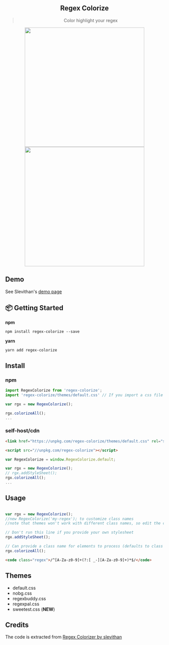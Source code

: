  <div align="center">
 
  <h2>Regex Colorize</h2>
  <blockquote>Color highlight your regex</blockquote>

  <img align="center" width="380" src="https://i.imgur.com/8kyJODb.png" /> 
<br />

 <img align="center" width="380" src="https://i.imgur.com/QGRly2q.png" /> 
</div>

## Demo

See Slevithan's [demo page](http://stevenlevithan.com/regex/colorizer/)

## 📦 Getting Started
**npm**
```
npm install regex-colorize --save
```
**yarn**
```
yarn add regex-colorize 
```

## Install

### npm
```js
import RegexColorize from 'regex-colorize';
import 'regex-colorize/themes/default.css' // If you import a css file in your library

var rgx = new RegexColorize();

rgx.colorizeAll();
...
```

### self-host/cdn
```html
<link href="https://unpkg.com/regex-colorize/themes/default.css" rel="stylesheet">

<script src="//unpkg.com/regex-colorize"></script>
```

```js
var RegexColorize = window.RegexColorize.default;

var rgx = new RegexColorize(); 
// rgx.addStyleSheet();
rgx.colorizeAll();
...
```

## Usage

```js

var rgx = new RegexColorize();
//new RegexColorize('my-regex'); to customize class names
//note that themes won't work with different class names, so edit the css files as well

// Don't run this line if you provide your own stylesheet
rgx.addStyleSheet();

// Can provide a class name for elements to process (defaults to class 'regex')
rgx.colorizeAll();
```

```html
<code class="regex">/^[A-Za-z0-9]+(?:[ _-][A-Za-z0-9]+)*$/</code>
```


## Themes

- default.css
- nobg.css
- regexbuddy.css
- regexpal.css
- sweetest.css (**NEW**)

## Credits 

The code is extracted from 
[Regex Colorizer by slevithan](https://github.com/slevithan/regex-colorizer)